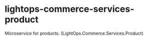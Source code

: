 # lightops-commerce-services-product
Microservice for products. (LightOps.Commerce.Services.Product)
